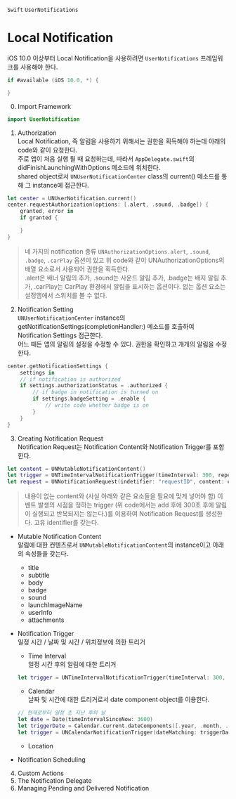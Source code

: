 `Swift` `UserNotifications`

# Local Notification

iOS 10.0 이상부터 Local Notification을 사용하려면 `UserNotifications` 프레임워크를 사용해야 한다.
```swift
if #available (iOS 10.0, *) {

}
```

0. Import Framework

```swift
import UserNotification
```

1. Authorization  
Local Notification, 즉 알림을 사용하기 위해서는 권한을 획득해야 하는데 아래의 code와 같이 요청한다.  
주로 앱이 처음 실행 될 때 요청하는데, 따라서 ```AppDelegate.swift```의 didFinishLaunchingWithOptions 메소드에 위치한다.  
shared object로서 `UNUserNotificationCenter` class의 current() 메소드를 통해 그 instance에 접근한다.  

```swift
let center = UNUserNotification.current()
center.requestAuthorization(options: [.alert, .sound, .badge]) {
    granted, error in
    if granted {

    }
}
```
> 네 가지의 notification 종류 `UNAuthorizationOptions.alert`, `.sound`, `.badge`, `.carPlay` 옵션이 있고 위 code와 같이 UNAuthorizationOptions의 배열 요소로서 사용되어 권한을 획득한다.  
.alert은 배너 알림의 추가, .sound는 사운드 알림 추가, .badge는 배지 알림 추가, .carPlay는 CarPlay 환경에서 알림을 표시하는 옵션이다. 없는 옵션 요소는 설정앱에서 스위치를 볼 수 없다.

2. Notification Setting  
`UNUserNotificationCenter` instance의 getNotificationSettings(completionHandler:) 메소드를 호출하여 Notification Settings 접근한다.  
어느 때든 앱의 알림의 설정을 수정할 수 있다. 권한을 확인하고 개개의 알림을 수정한다.

```swift
center.getNotificationSettings {
    settings in
    // if notification is authorized
    if settings.authorizationStatus = .authorized {
        // if badge in notification is turned on
        if settings.badgeSetting = .enable {
            // write code whether badge is on
        }
    }
}
```

3. Creating Notification Request  
Notification Request는 Notification Content와 Notification Trigger를 포함한다.

```swift
let content = UNMutableNotificationContent()
let trigger = UNTimeIntervalNotificationTrigger(timeInterval: 300, repeats: false)
let request = UNNotificationRequest(indetifier: "requestID", content: content, trigger: trigger)
```
> 내용이 없는 content와 (사실 아래와 같은 요소들을 필요에 맞게 넣어야 함) 이벤트 발생의 시점을 정하는 trigger (위 code에서는 add 후에 300초 후에 알림이 실행되고 반복되지는 않는다.)를 이용하여 Notification Request를 생성한다. 고유 identifier를 갖는다.

- Mutable Notification Content  
알림에 대한 컨텐츠로서 `UNMutableNotificationContent`의 instance이고 아래의 속성들을 갖는다.
    - title
    - subtitle
    - body
    - badge
    - sound
    - launchImageName
    - userInfo
    - attachments
    
- Notification Trigger  
일정 시간 / 날짜 및 시간 / 위치정보에 의한 트리거
    - Time Interval  
    일정 시간 후의 알림에 대한 트리거
    ```swift
    let trigger = UNTimeIntervalNotificationTrigger(timeInterval: 300, repeats: false)
    ```
    
    - Calendar  
    날짜 및 시간에 대한 트리거로서 date component object를 이용한다.  
    ```swift
    // 현재로부터 일정 초 지난 후의 날
    let date = Date(timeIntervalSinceNow: 3600)
    let triggerDate = Calendar.current.dateComponents([.year, .month, .day, .hour, .minute, .second], from: date)
    let trigger = UNCalendarNotificationTrigger(dateMatching: triggerDate, repeats: false)
    ```

    - Location  

- Notification Scheduling  


4. Custom Actions
5. The Notification Delegate
6. Managing Pending and Delivered Notification
